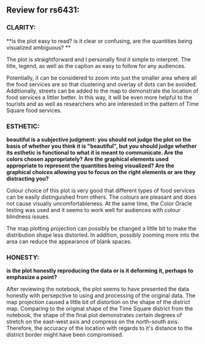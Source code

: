 ## Review for rs6431:

### CLARITY: 
**is the plot easy to read? is it clear or confusing, are the quantities being visualized ambiguous? **

The plot is straightforward and I personally find it simple to interpret. The title, legend, as well as the caption as easy to follow for any audiences. 

Potentially, it can be considered to zoom into just the smaller area where all the food services are so that clustering and overlay of dots can be avoided. Additionally, streets can be added to the map to demonstrate the location of food services a littler better. In this way, it will be even more helpful to the tourists and as well as researchers who are interested in the pattern of Time Square food services. 

### ESTHETIC: 
**beautiful is a subjective judgment: you should not judge the plot on the basis of whether you think it is "beautiful", but you should judge whether its esthetic is functional to what it is meant to communicate. Are the colors chosen appropriately? Are the graphical elements used appropriate to represent the quantities being visualized? Are the graphical choices allowing you to focus on the right elements or are they distracting you?**

Colour choice of this plot is very good that different types of food services can be easily distinguished from others. The colours are pleasant and does not cause visually uncomfortableness. At the same time, the Color Oracle testing was used and it seems to work well for audiences with colour blindness issues. 

The map plotting projection can possibly be changed a little bit to make the distribution shape less distorted. In addition, possibly zooming more into the area can reduce the appearance of blank spaces. 

### HONESTY: 
**is the plot honestly reproducing the data or is it deforming it, perhaps to emphasize a point?**

After reviewing the notebook, the plot seems to have presented the data honestly with persepctive to using and processing of the original data. The map projection caused a little bit of distortion on the shape of the district map. Comparing to the original shape of the Time Square district from the notebook, the shape of the final plot demonstrates certain degrees of stretch on the east-west axis and compress on the north-south axis. Therefore, the accuracy of the location with regards to it's distance to the district border might have been compromised. 

